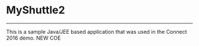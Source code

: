 # MyShuttle2
-------------

This is a sample Java/JEE based application that was used in the Connect 2016 demo. 
NEW COE
